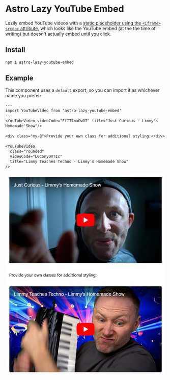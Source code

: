 # Astro Lazy YouTube Embed

Lazily embed YouTube videos with a [static placeholder using the `<iframe>` `srcdoc` attribute](https://css-tricks.com/lazy-load-embedded-youtube-videos/), which looks like the YouTube embed (at the the time of writing) but doesn't actually embed until you click.

## Install

```sh
npm i astro-lazy-youtube-embed
```

## Example

This component uses a `default` export, so you can import it as whichever name you prefer:

```astro
---
import YouTubeVideo from 'astro-lazy-youtube-embed'
---
<YouTubeVideo videoCode="FfTT7mxGw8I" title="Just Curious - Limmy's Homemade Show"/>

<div class="my-8">Provide your own class for additional styling:</div>

<YouTubeVideo
  class="rounded"
  videoCode="L0C5nyOVTzc"
  title="Limmy Teaches Techno - Limmy's Homemade Show"
/>
```

![Rendered version of the above example code](/example.jpg)
